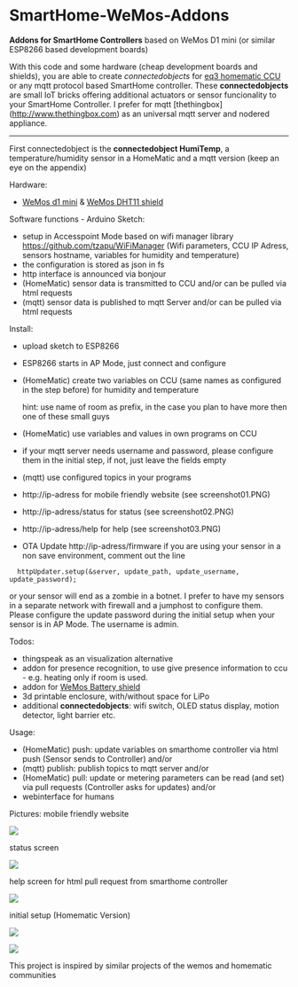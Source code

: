 # SmartHome-WeMos-Addons
**Addons for SmartHome Controllers** based on WeMos D1 mini (or similar ESP8266 based development boards)

With this code and some hardware (cheap development boards and shields), you are able to create *connectedobjects* for [eq3 homematic CCU](http://www.eq-3.de/produkte/homematic.html) or any mqtt protocol based SmartHome controller. These __connectedobjects__ are small IoT bricks offering additional actuators or sensor funcionality to your SmartHome Controller. I prefer for mqtt [thethingbox] (http://www.thethingbox.com) as an universal mqtt server and nodered appliance.

----

First connectedobject is the __connectedobject HumiTemp__,
a temperature/humidity sensor in a HomeMatic and a mqtt version (keep an eye on the appendix)

Hardware:
* [WeMos d1 mini](https://www.wemos.cc/product/d1-mini.html) & [WeMos DHT11 shield](https://www.wemos.cc/product/dht-shield.html)


Software functions - Arduino Sketch:
* setup in Accesspoint Mode based on wifi manager library https://github.com/tzapu/WiFiManager
  (Wifi parameters, CCU IP Adress, sensors hostname, variables for humidity and temperature)
* the configuration is stored as json in fs
* http interface is announced via bonjour
* (HomeMatic) sensor data is transmitted to CCU and/or can be pulled via html requests
* (mqtt) sensor data is published to mqtt Server and/or can be pulled via html requests


Install:
* upload sketch to ESP8266
* ESP8266 starts in AP Mode, just connect and configure
* (HomeMatic) create two variables on CCU (same names as configured in the step before) for humidity and temperature

  hint: use name of room as prefix, in the case you plan to have more then one of these small guys
* (HomeMatic) use variables and values in own programs on CCU
* if your mqtt server needs username and password, please configure them in the initial step, if not, just leave the fields empty
* (mqtt) use configured topics in your programs
* http://ip-adress for mobile friendly website (see screenshot01.PNG)
* http://ip-adress/status for status (see screenshot02.PNG)
* http://ip-adress/help for help (see screenshot03.PNG)
* OTA Update http://ip-adress/firmware if you are using your sensor in a non save environment, comment out the line
```
  httpUpdater.setup(&server, update_path, update_username, update_password);
```
or your sensor will end as a zombie in a botnet. I prefer to have my sensors in a separate network with firewall and a jumphost to configure them. Please configure the update password during the initial setup when your sensor is in AP Mode. The username is admin.

Todos:
* thingspeak as an visualization alternative
* addon for presence recognition, to use give presence information to ccu - e.g. heating only if room is used.
* addon for [WeMos Battery shield](https://www.wemos.cc/product/battery-shield.html)
* 3d printable enclosure, with/without space for LiPo
* additional **connectedobjects**: wifi switch, OLED status display, motion detector, light barrier etc.

Usage:
* (HomeMatic) push: update variables on smarthome controller via html push (Sensor sends to Controller) and/or
* (mqtt) publish: publish topics to mqtt server and/or
* (HomeMatic) pull: update or metering parameters can be read (and set) via pull requests (Controller asks for updates) and/or
* webinterface for humans

Pictures:
mobile friendly website

![](https://github.com/holgerimbery/SmartHome-WeMos-Addons/blob/master/screens/screenshot01.PNG)

status screen

![](https://github.com/holgerimbery/SmartHome-WeMos-Addons/blob/master/screens/screenshot02.PNG)

help screen for html pull request from smarthome controller

![](https://github.com/holgerimbery/SmartHome-WeMos-Addons/blob/master/screens/screenshot03.PNG)

initial setup (Homematic Version)

![](https://github.com/holgerimbery/SmartHome-WeMos-Addons/blob/master/screens/initial_setup01.png)

![](https://github.com/holgerimbery/SmartHome-WeMos-Addons/blob/master/screens/initial_setup02.png)

This project is inspired by similar projects of the wemos and homematic communities
